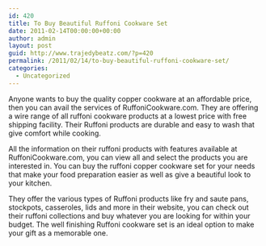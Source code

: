 ```yaml
---
id: 420
title: To Buy Beautiful Ruffoni Cookware Set
date: 2011-02-14T00:00:00+00:00
author: admin
layout: post
guid: http://www.trajedybeatz.com/?p=420
permalink: /2011/02/14/to-buy-beautiful-ruffoni-cookware-set/
categories:
  - Uncategorized
---
```

Anyone wants to buy the quality copper cookware at an affordable price, then you can avail the services of RuffoniCookware.com. They are offering a wire range of all ruffoni cookware products at a lowest price with free shipping facility. Their Ruffoni products are durable and easy to wash that give comfort while cooking.

All the information on their ruffoni products with features available at RuffoniCookware.com, you can view all and select the products you are interested in. You can buy the ruffoni copper cookware set for your needs that make your food preparation easier as well as give a beautiful look to your kitchen.

They offer the various types of Ruffoni products like fry and saute pans, stockpots, casseroles, lids and more in their website, you can check out their ruffoni collections and buy whatever you are looking for within your budget. The well finishing Ruffoni cookware set is an ideal option to make your gift as a memorable one.